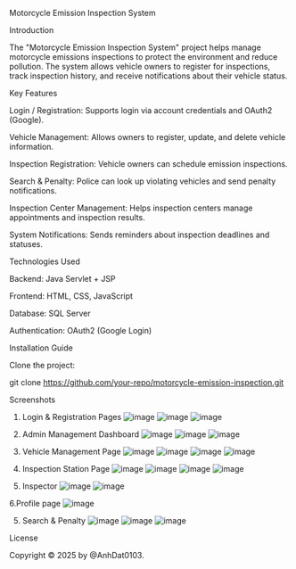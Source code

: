 Motorcycle Emission Inspection System

Introduction

The "Motorcycle Emission Inspection System" project helps manage motorcycle emissions inspections to protect the environment and reduce pollution. The system allows vehicle owners to register for inspections, track inspection history, and receive notifications about their vehicle status.

Key Features

Login / Registration: Supports login via account credentials and OAuth2 (Google).

Vehicle Management: Allows owners to register, update, and delete vehicle information.

Inspection Registration: Vehicle owners can schedule emission inspections.

Search & Penalty: Police can look up violating vehicles and send penalty notifications.

Inspection Center Management: Helps inspection centers manage appointments and inspection results.

System Notifications: Sends reminders about inspection deadlines and statuses.

Technologies Used

Backend: Java Servlet + JSP

Frontend: HTML, CSS, JavaScript

Database: SQL Server

Authentication: OAuth2 (Google Login)

Installation Guide

Clone the project:

git clone https://github.com/your-repo/motorcycle-emission-inspection.git

Screenshots

1. Login & Registration Pages
![image](https://github.com/user-attachments/assets/3f321aa8-4767-40d0-83f3-607ebd2f8fb1)
![image](https://github.com/user-attachments/assets/72c400e3-f236-485f-9665-6be7ea9226ea)
![image](https://github.com/user-attachments/assets/5075714e-718f-428c-80f4-a036ebebf98e)


2. Admin Management Dashboard
![image](https://github.com/user-attachments/assets/81b5b1c7-494f-495c-be02-067ef13deffc)
![image](https://github.com/user-attachments/assets/a2a9ee53-7c20-4f75-8687-7262c49a6022)
![image](https://github.com/user-attachments/assets/a4f07bff-5b53-4237-970e-0c372669289a)


3. Vehicle Management Page
![image](https://github.com/user-attachments/assets/4fe2fb98-aaf9-4211-9c96-d3f6070ca970)
![image](https://github.com/user-attachments/assets/9b0a91e6-2f05-4edf-9de0-479dfe0de960)
![image](https://github.com/user-attachments/assets/d552443b-fef0-473d-9b3e-a0ba4bb602a4)
![image](https://github.com/user-attachments/assets/5f8a2dac-1dfa-4871-814b-7e0a335a1a08)


4. Inspection Station Page
![image](https://github.com/user-attachments/assets/a7e82435-3d24-412c-80a4-3c402ef68a5d)
![image](https://github.com/user-attachments/assets/b01718ad-f62a-456d-b271-998033d13fd8)
![image](https://github.com/user-attachments/assets/4fd4013c-b757-47f0-bd6c-590a6f188ea7)
![image](https://github.com/user-attachments/assets/d174bd1f-c0bb-4da0-b0bd-c42fb1a15ecb)


5. Inspector 
![image](https://github.com/user-attachments/assets/4b44e053-48be-49e0-9389-cb9b318c5534)
![image](https://github.com/user-attachments/assets/db620526-ee42-4ffb-a51d-f9ecb37e163d)


6.Profile page
![image](https://github.com/user-attachments/assets/7c74957f-32a1-4dbf-a717-b3ff73aebf87)


5. Search & Penalty
![image](https://github.com/user-attachments/assets/7fb6d0c6-8ca9-4ec1-8b98-5b29a9639bbf)
![image](https://github.com/user-attachments/assets/a6277213-e7b8-4b4e-8d5b-b2f92344af6a)
![image](https://github.com/user-attachments/assets/ffb1c974-9078-4b5e-83fa-721ec35a4176)


License

Copyright © 2025 by @AnhDat0103.
